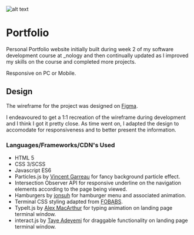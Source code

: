 ![alt text](./assets/images/readme\_head.png)

# Portfolio 

Personal Portfolio website initially built during week 2 of my software development course at \_nology and then continually updated as I improved my skills on the course and completed more projects. 

Responsive on PC or Mobile. 

## Design 

The wireframe for the project was designed on [Figma](https://www.figma.com/file/UQ7NcCBE9NScccttfMR9e2/Portfolio---Week-1?node-id=0%3A1). 

I endeavoured to get a 1:1 recreation of the wireframe during development and I think I got it pretty close. 
As time went on, I adapted the design to accomodate for responsiveness and to better present the information. 

### Languages/Frameworks/CDN's Used

* HTML 5
* CSS 3/SCSS
* Javascript ES6
* Particles.js by [Vincent Garreau](https://github.com/VincentGarreau/particles.js/) for fancy background particle effect. 
* Intersection Observer API for responsive underline on the navigation elements according to the page being viewed. 
* Hamburgers by [jonsuh](https://www.jonsuh.com/hamburgers) for hamburger menu and associated animation. 
* Terminal CSS styling adapted from [FOBABS](https://dev.to/fobabs/how-i-built-a-typical-ubuntu-terminal-using-html-css-1bpj).
* TypeIt.js by [Alex MacArthur](https://typeitjs.com) for typing animation on landing page terminal window. 
* interact.js by [Taye Adeyemi](https://interactjs.io/) for draggable functionality on landing page terminal window. 
